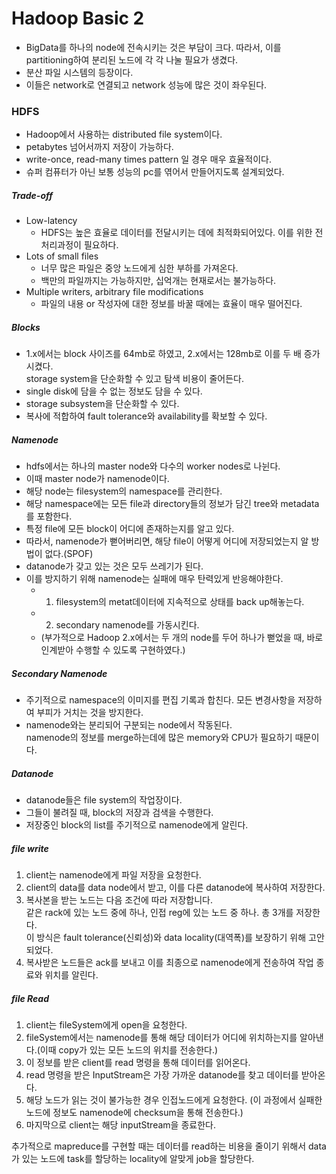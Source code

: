 # Hadoop Basic 2

- BigData를 하나의 node에 전속시키는 것은 부담이 크다. 따라서, 이를 partitioning하여 분리된 노드에 각 각 나눌 필요가 생겼다.
- 분산 파일 시스템의 등장이다.
- 이들은 network로 연결되고 network 성능에 많은 것이 좌우된다.

### HDFS
- Hadoop에서 사용하는 distributed file system이다.
- petabytes 넘어서까지 저장이 가능하다.
- write-once, read-many times pattern 일 경우 매우 효율적이다.
- 슈퍼 컴퓨터가 아닌 보통 성능의 pc를 엮어서 만들어지도록 설계되었다.


##### Trade-off
- Low-latency
  - HDFS는 높은 효율로 데이터를 전달시키는 데에 최적화되어있다. 이를 위한 전처리과정이 필요하다.
- Lots of small files
  - 너무 많은 파일은 중앙 노드에게 심한 부하를 가져온다.
  - 백만의 파일까지는 가능하지만, 십억개는 현재로서는 불가능하다.
- Multiple writers, arbitrary file modifications
  - 파일의 내용 or 작성자에 대한 정보를 바꿀 때에는 효율이 매우 떨어진다.

##### Blocks
- 1.x에서는 block 사이즈를 64mb로 하였고, 2.x에서는 128mb로 이를 두 배 증가시켰다. <br>
storage system을 단순화할 수 있고 탐색 비용이 줄어든다.
- single disk에 담을 수 없는 정보도 담을 수 있다.
- storage subsystem을 단순화할 수 있다.
- 복사에 적합하여 fault tolerance와 availability를 확보할 수 있다.

##### Namenode
- hdfs에서는 하나의 master node와 다수의 worker nodes로 나뉜다.
- 이때 master node가 namenode이다.
- 해당 node는 filesystem의 namespace를 관리한다.
- 해당 namespace에는 모든 file과 directory들의 정보가 담긴 tree와 metadata를 포함한다.
- 특정 file에 모든 block이 어디에 존재하는지를 알고 있다.
- 따라서, namenode가 뻗어버리면, 해당 file이 어떻게 어디에 저장되었는지 알 방법이 없다.(SPOF)
- datanode가 갖고 있는 것은 모두 쓰레기가 된다.
- 이를 방지하기 위해 namenode는 실패에 매우 탄력있게 반응해야한다.<br>
  - 1. filesystem의 metat데이터에 지속적으로 상태를 back up해놓는다.
  - 2. secondary namenode를 가동시킨다.
  - (부가적으로 Hadoop 2.x에서는 두 개의 node를 두어 하나가 뻗었을 때, 바로 인계받아 수행할 수 있도록 구현하였다.)
##### Secondary Namenode
- 주기적으로 namespace의 이미지를 편집 기록과 합친다. 모든 변경사항을 저장하여 부피가 거치는 것을 방지한다.
- namenode와는 분리되어 구분되는 node에서 작동된다. <br>
namenode의 정보를 merge하는데에 많은 memory와 CPU가 필요하기 때문이다.

##### Datanode
- datanode들은 file system의 작업장이다.
- 그들이 불려질 때, block의 저장과 검색을 수행한다.
- 저장중인 block의 list를 주기적으로 namenode에게 알린다.

##### file write
1. client는 namenode에게 파일 저장을 요청한다.
2. client의 data를 data node에서 받고, 이를 다른 datanode에 복사하여 저장한다.
3. 복사본을 받는 노드는 다음 조건에 따라 저장합니다. <br>
같은 rack에 있는 노드 중에 하나, 인접 reg에 있는 노드 중 하나. 총 3개를 저장한다. <br>
이 방식은 fault tolerance(신뢰성)와 data locality(대역폭)를 보장하기 위해 고안되었다.
4. 복사받은 노드들은 ack를 보내고 이를 최종으로 namenode에게 전송하여 작업 종료와 위치를 알린다.


##### file Read
1. client는 fileSystem에게 open을 요청한다.
2. fileSystem에서는 namenode를 통해 해당 데이터가 어디에 위치하는지를 알아낸다.(이때 copy가 있는 모든 노드의 위치를 전송한다.)
3. 이 정보를 받은 client를 read 명령을 통해 데이터를 읽어온다.
4. read 명령을 받은 InputStream은 가장 가까운 datanode를 찾고 데이터를 받아온다.
5. 해당 노드가 읽는 것이 불가능한 경우 인접노드에게 요청한다. (이 과정에서 실패한 노드에 정보도 namenode에 checksum을 통해 전송한다.)
6. 마지막으로 client는 해당 inputStream을 종료한다.

추가적으로 mapreduce를 구현할 때는 데이터를 read하는 비용을 줄이기 위해서 data가 있는 노드에 task를 할당하는 locality에 알맞게 job을 할당한다.
